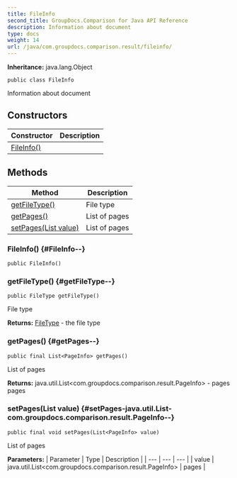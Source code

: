 ```yaml
---
title: FileInfo
second_title: GroupDocs.Comparison for Java API Reference
description: Information about document
type: docs
weight: 14
url: /java/com.groupdocs.comparison.result/fileinfo/
---
```

**Inheritance:**
java.lang.Object
```
public class FileInfo
```

Information about document
## Constructors

| Constructor | Description |
| --- | --- |
| [FileInfo()](#FileInfo--) |  |
## Methods

| Method | Description |
| --- | --- |
| [getFileType()](#getFileType--) | File type |
| [getPages()](#getPages--) | List of pages |
| [setPages(List<PageInfo> value)](#setPages-java.util.List-com.groupdocs.comparison.result.PageInfo--) | List of pages |
### FileInfo() {#FileInfo--}
```
public FileInfo()
```


### getFileType() {#getFileType--}
```
public FileType getFileType()
```


File type

**Returns:**
[FileType](../../com.groupdocs.comparison.result/filetype) - the file type
### getPages() {#getPages--}
```
public final List<PageInfo> getPages()
```


List of pages

**Returns:**
java.util.List<com.groupdocs.comparison.result.PageInfo> - pages pages
### setPages(List<PageInfo> value) {#setPages-java.util.List-com.groupdocs.comparison.result.PageInfo--}
```
public final void setPages(List<PageInfo> value)
```


List of pages

**Parameters:**
| Parameter | Type | Description |
| --- | --- | --- |
| value | java.util.List<com.groupdocs.comparison.result.PageInfo> | pages |

